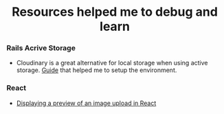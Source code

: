 <h1 align="center">Resources helped me to debug and learn</h1>

### Rails Acrive Storage

- Cloudinary is a great alternative for local storage when using active storage. [Guide]((https://hackernoon.com/image-storage-in-rails-apps-using-cloudinary-and-active-storage-9w2u3yli)) that helped me to setup the environment. 

### React

- [Displaying a preview of an image upload in React](https://medium.com/@650egor/react-30-day-challenge-day-2-image-upload-preview-2d534f8eaaa)
